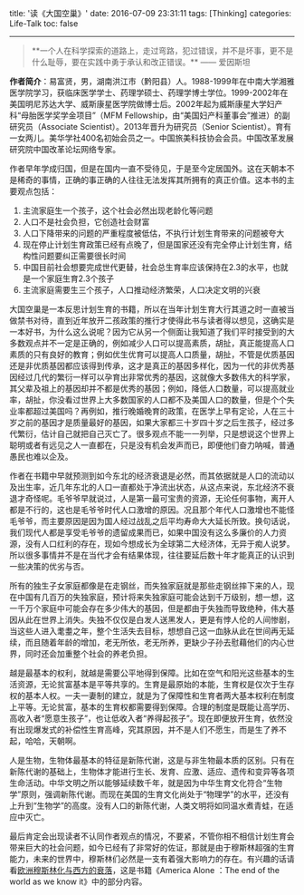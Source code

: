 title: '读《大国空巢》'
date: 2016-07-09 23:31:11
tags: [Thinking]
categories: Life-Talk
toc: false

---

<blockquote  class="blockquote-center">
**一个人在科学探索的道路上，走过弯路，犯过错误，并不是坏事，更不是什么耻辱，要在实践中勇于承认和改正错误。**
                                                                                           —— 爱因斯坦
</blockquote>

**作者简介**：易富贤，男，湖南洪江市（黔阳县）人。1988-1999年在中南大学湘雅医学院学习，获临床医学学士、药理学硕士、药理学博士学位。1999-2002年在美国明尼苏达大学、威斯康星医学院做博士后。2002年起为威斯康星大学妇产科“母胎医学奖学金项目”（MFM Fellowship，由“美国妇产科董事会”推进）的副研究员（Associate Scientist）。2013年晋升为研究员（Senior Scientist）。育有一女两儿。美华学社400名初始会员之一。中国旅美科技协会会员。中国改革发展研究院中国改革论坛网络专家。

作者早年学成归国，但是在国内一直不受待见，于是至今定居国外。这在天朝本不是稀奇的事情，正确的事正确的人往往无法发挥其所拥有的真正价值。这本书的主要观点包括：
1. 主流家庭生一个孩子，这个社会必然出现老龄化等问题
2. 人口不是社会负担，它创造社会财富
3. 人口下降带来的问题的严重程度被低估，不执行计划生育带来的问题被夸大
4. 现在停止计划生育政策已经有点晚了，但是国家还没有完全停止计划生育，结构性问题要纠正需要很长时间
5. 中国目前社会想要完成世代更替，社会总生育率应该保持在2.3的水平，也就是一个家庭生育2.3个孩子
6. 主流家庭需要生三个孩子，人口推动经济繁荣，人口决定文明的兴衰

大国空巢是一本反思计划生育的书籍，所以在当年计划生育大行其道之时一直被当做禁书对待，直到近年放开二孩政策的推行才使得此书与读者得以想见，这确实是一本好书，为什么这么说呢？因为它从另一个侧面让我知道了我们平时接受到的大多数观点并不一定是正确的，例如减少人口可以提高素质，胡扯，真正能提高人口素质的只有良好的教育；例如优生优育可以提高人口质量，胡扯，不管是优质基因还是非优质基因都应该得到传承，这才是真正的基因多样化，因为一代的非优秀基因经过几代的繁衍一样可以孕育出非常优秀的基因，这就像大多数伟大的科学家，其父辈及祖上的基因却并不都是优秀的基因；例如，降低人口数量，可以提高就业率，胡扯，你没看过世界上大多数国家的人口都不及美国人口的数量，但是个个失业率都超过美国吗？再例如，推行晚婚晚育的政策，在医学上早有定论，人在三十岁之前的基因才是质量最好的基因，如果大家都三十岁四十岁之后生孩子，经过多代繁衍，估计自己就把自己灭亡了。很多观点不能一一列举，只是想说这个世界上聪明或者有远见之人一直都在，只是没有机会发声而已，即便他们奋力呐喊，普通愚民也难以企及。

作者在书籍中早就预测到如今东北的经济衰退是必然，而其依据就是人口的流动以及出生率，近几年东北的人口一直都处于净流出状态，从这点来说，东北经济不衰退才奇怪呢。毛爷爷早就说过，人是第一最可宝贵的资源，无论任何事物，离开人都是不行的，这也是毛爷爷时代人口激增的原因。况且那个年代人口激增也不能怪毛爷爷，而主要原因是因为国人经过战乱之后平均寿命大大延长所致。换句话说，我们现代人都是享受毛爷爷的遗留成果而已，如果中国没有这么多廉价的人力资源，没有人口红利的存在，现如今想成长为全球第二大经济体，无异于痴人说梦。所以很多事情并不是在当代才会有结果体现，往往要延后数十年才能真正的认识到一些决策的优劣与否。

所有的独生子女家庭都像是在走钢丝，而失独家庭就是那些走钢丝摔下来的人，现在中国有几百万的失独家庭，预计将来失独家庭可能会达到千万级别，想一想，这一千万个家庭中可能会存在多少伟大的基因，但是都由于失独而导致绝种，伟大基因从此在世界上消失。失独不仅仅是白发人送黑发人，更是有悖人伦的人间惨剧，当这些人进入耄耋之年，整个生活失去目标，想想自己这一血脉从此在世间再无延续，而且随着年龄的增加，老无所依，老无所养，更缺少子孙去慰藉他们的内心世界，同时还会加重整个社会的养老负担。

越是最基本的权利，就越是需要公平地得到保障。比如在空气和阳光这些基本的生活资源，无论贫富基本是平等共享的。生育是最原始的本能，生育权是仅次于生存权的基本人权。一夫一妻制的建立，就是为了保障性和生育者两大基本权利在制度上平等。无论贫富，基本的生育权都需要得到保障。合理的制度是既能让高学历、高收入者“愿意生孩子”，也让低收入者“养得起孩子”。现在即便放开生育，依然没有出现爆发式的补偿性生育高峰，究其原因，并不是人们不愿生，而是生了养不起，哈哈，天朝啊。

人是生物，生物体最基本的特征是新陈代谢，这是与非生物最本质的区别。只有在新陈代谢的基础上，生物体才能进行生长、发育、应激、适应、遗传和变异等各项生命活动。中华文明之所以能够延续数千年，就是因为中华生育文化符合“生物学”原则，强调新陈代谢。而现在美国的生育文化尚处于“物理学”的水平，还没有上升到“生物学”的高度。没有人口的新陈代谢，人类文明将如同温水煮青蛙，在适应中灭亡。

最后肯定会出现读者不认同作者观点的情况，不要紧，不管你相不相信计划生育会带来巨大的社会问题，如今已经有了非常好的佐证，那就是由于穆斯林超强的生育能力，未来的世界中，穆斯林们必然是一支有着强大影响力的存在。有兴趣的话请看[欧洲穆斯林化与西方的衰落](https://www.douban.com/group/topic/4808975/)，这是书籍《America Alone ：The end of the world as we know it》中的部分内容。